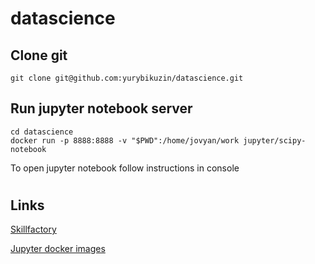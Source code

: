 # datascience

## Clone git

```
git clone git@github.com:yurybikuzin/datascience.git
```

## Run jupyter notebook server

```
cd datascience
docker run -p 8888:8888 -v "$PWD":/home/jovyan/work jupyter/scipy-notebook
```

To open jupyter notebook follow instructions in console
# 

## Links

[Skillfactory](https://lms.skillfactory.ru/)

[Jupyter docker images](https://github.com/jupyter/docker-stacks)
<!--  -->
